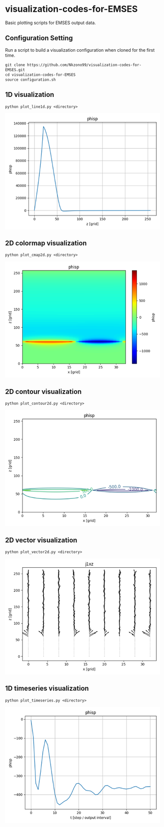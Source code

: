 # visualization-codes-for-EMSES
Basic plotting scripts for EMSES output data.

## Configuration Setting
Run a script to build a visualization configuration when cloned for the first time.
```
git clone https://github.com/Nkzono99/visualization-codes-for-EMSES.git
cd visualization-codes-for-EMSES
source configuration.sh
```

## 1D visualization
```
python plot_line1d.py <directory>
```
![1D visualization](/imgs/phisp_-1.png)

## 2D colormap visualization
```
python plot_cmap2d.py <directory>
```
![1D visualization](/imgs/phisp_-1_cmap2d.png)

## 2D contour visualization
```
python plot_contour2d.py <directory>
```
![1D visualization](/imgs/phisp_-1_contour2d.png)

## 2D vector visualization
```
python plot_vector2d.py <directory>
```
![1D visualization](/imgs/j1xz_-1.png)

## 1D timeseries visualization
```
python plot_timeseries.py <directory>
```
![1D visualization](/imgs/phisp_timeseries.png)
